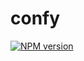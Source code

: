 # confy

[![NPM version](https://img.shields.io/npm/v/@banjoanton/confy?color=%23c53635&label=%20)](https://www.npmjs.com/package/@banjoanton/confy)
